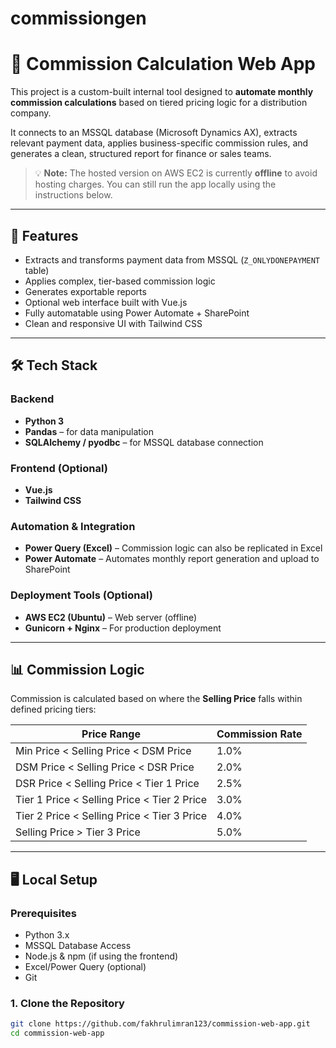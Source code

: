 # commissiongen

# 🧮 Commission Calculation Web App

This project is a custom-built internal tool designed to **automate monthly commission calculations** based on tiered pricing logic for a distribution company.

It connects to an MSSQL database (Microsoft Dynamics AX), extracts relevant payment data, applies business-specific commission rules, and generates a clean, structured report for finance or sales teams.

> 💡 **Note:** The hosted version on AWS EC2 is currently **offline** to avoid hosting charges. You can still run the app locally using the instructions below.

---

## 🚀 Features

- Extracts and transforms payment data from MSSQL (`Z_ONLYDONEPAYMENT` table)
- Applies complex, tier-based commission logic
- Generates exportable reports
- Optional web interface built with Vue.js
- Fully automatable using Power Automate + SharePoint
- Clean and responsive UI with Tailwind CSS

---

## 🛠️ Tech Stack

### Backend
- **Python 3**
- **Pandas** – for data manipulation
- **SQLAlchemy / pyodbc** – for MSSQL database connection

### Frontend (Optional)
- **Vue.js**
- **Tailwind CSS**

### Automation & Integration
- **Power Query (Excel)** – Commission logic can also be replicated in Excel
- **Power Automate** – Automates monthly report generation and upload to SharePoint

### Deployment Tools (Optional)
- **AWS EC2 (Ubuntu)** – Web server (offline)
- **Gunicorn + Nginx** – For production deployment

---

## 📊 Commission Logic

Commission is calculated based on where the **Selling Price** falls within defined pricing tiers:

| Price Range                               | Commission Rate |
|-------------------------------------------|------------------|
| Min Price < Selling Price < DSM Price     | 1.0%             |
| DSM Price < Selling Price < DSR Price     | 2.0%             |
| DSR Price < Selling Price < Tier 1 Price  | 2.5%             |
| Tier 1 Price < Selling Price < Tier 2 Price| 3.0%            |
| Tier 2 Price < Selling Price < Tier 3 Price| 4.0%            |
| Selling Price > Tier 3 Price              | 5.0%             |

---

## 🖥️ Local Setup

### Prerequisites

- Python 3.x
- MSSQL Database Access
- Node.js & npm (if using the frontend)
- Excel/Power Query (optional)
- Git

### 1. Clone the Repository

```bash
git clone https://github.com/fakhrulimran123/commission-web-app.git
cd commission-web-app
